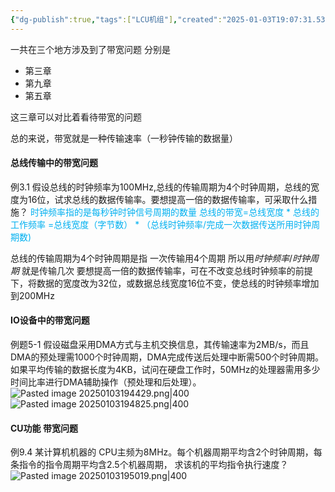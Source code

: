 ```yaml
---
{"dg-publish":true,"tags":["LCU机组"],"created":"2025-01-03T19:07:31.536+08:00","updated":"2025-04-19T09:58:50.980+08:00","permalink":"/LCU principles of computer composition/专题六：带宽类问题/","dgPassFrontmatter":true,"noteIcon":""}
---
```



一共在三个地方涉及到了带宽问题 分别是
- 第三章
- 第九章
- 第五章

这三章可以对比着看待带宽的问题

总的来说，带宽就是一种传输速率（一秒钟传输的数据量）

#### 总线传输中的带宽问题
例3.1 假设总线的时钟频率为100MHz,总线的传输周期为4个时钟周期，总线的宽度为16位，试求总线的数据传输率。要想提高一倍的数据传输率，可采取什么措施？
<font color="#00b0f0">时钟频率指的是每秒钟时钟信号周期的数量</font>
<font color="#00b0f0">总线的带宽=总线宽度 * 总线的工作频率</font>
<font color="#00b0f0">  =总线宽度（字节数） * （总线时钟频率/完成一次数据传送所用时钟周期数)</font>

总线的传输周期为4个时钟周期是指 一次传输用4个周期
所以用$时钟频率/时钟周期$ 就是传输几次
要想提高一倍的数据传输率，可在不改变总线时钟频率的前提下，将数据的宽度改为32位，或数据总线宽度16位不变，使总线的时钟频率增加到200MHz      

#### IO设备中的带宽问题
例题5-1  假设磁盘采用DMA方式与主机交换信息，其传输速率为2MB/s，而且DMA的预处理需1000个时钟周期，DMA完成传送后处理中断需500个时钟周期。如果平均传输的数据长度为4KB，试问在硬盘工作时，50MHz的处理器需用多少时间比率进行DMA辅助操作（预处理和后处理）。
![Pasted image 20250103194429.png|400](/img/user/accessory/Pasted%20image%2020250103194429.png)
![Pasted image 20250103194825.png|400](/img/user/accessory/Pasted%20image%2020250103194825.png)


#### CU功能   带宽问题
例9.4 某计算机机器的 CPU主频为8MHz。每个机器周期平均含2个时钟周期，每条指令的指令周期平均含2.5个机器周期，  求该机的平均指令执行速度？
![Pasted image 20250103195019.png|400](/img/user/accessory/Pasted%20image%2020250103195019.png)


